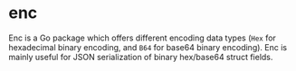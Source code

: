 # enc

Enc is a Go package which offers different encoding data types (`Hex` for hexadecimal binary encoding, and `B64` for base64 binary encoding).
Enc is mainly useful for JSON serialization of binary hex/base64 struct fields.